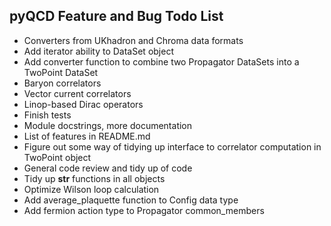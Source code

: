 pyQCD Feature and Bug Todo List
-------------------------------

- Converters from UKhadron and Chroma data formats
- Add iterator ability to DataSet object
- Add converter function to combine two Propagator DataSets into a TwoPoint DataSet
- Baryon correlators
- Vector current correlators
- Linop-based Dirac operators
- Finish tests
- Module docstrings, more documentation
- List of features in README.md
- Figure out some way of tidying up interface to correlator computation in TwoPoint object
- General code review and tidy up of code
- Tidy up __str__ functions in all objects
- Optimize Wilson loop calculation
- Add average_plaquette function to Config data type
- Add fermion action type to Propagator common_members
